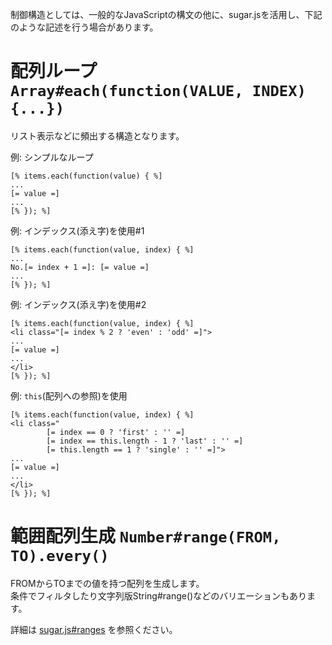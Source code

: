 制御構造としては、一般的なJavaScriptの構文の他に、sugar.jsを活用し、下記のような記述を行う場合があります。

# 配列ループ `Array#each(function(VALUE, INDEX){...})` #

リスト表示などに頻出する構造となります。

例: シンプルなループ

	[% items.each(function(value) { %]
	...
	[= value =]
	...
	[% }); %]

例: インデックス(添え字)を使用#1

	[% items.each(function(value, index) { %]
	...
	No.[= index + 1 =]: [= value =]
	...
	[% }); %]

例: インデックス(添え字)を使用#2

	[% items.each(function(value, index) { %]
	<li class="[= index % 2 ? 'even' : 'odd' =]">
	...
	[= value =]
	...
	</li>
	[% }); %]

例: `this`(配列への参照)を使用

	[% items.each(function(value, index) { %]
	<li class="
			[= index == 0 ? 'first' : '' =]
			[= index == this.length - 1 ? 'last' : '' =]
			[= this.length == 1 ? 'single' : '' =]">
	...
	[= value =]
	...
	</li>
	[% }); %]

# 範囲配列生成 `Number#range(FROM, TO).every()` #

FROMからTOまでの値を持つ配列を生成します。  
条件でフィルタしたり文字列版String#range()などのバリエーションもあります。

詳細は [sugar.js#ranges](http://sugarjs.com/ranges) を参照ください。
